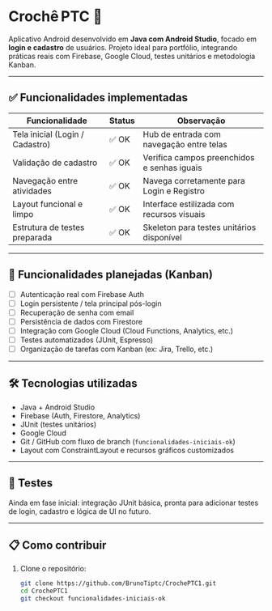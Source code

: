 # Crochê PTC 🧶

Aplicativo Android desenvolvido em **Java com Android Studio**, focado em **login e cadastro** de usuários. Projeto ideal para portfólio, integrando práticas reais com Firebase, Google Cloud, testes unitários e metodologia Kanban.

---

## ✅ Funcionalidades implementadas

| Funcionalidade                | Status     | Observação                                      |
|------------------------------|------------|-------------------------------------------------|
| Tela inicial (Login / Cadastro) | ✅ OK       | Hub de entrada com navegação entre telas        |
| Validação de cadastro        | ✅ OK       | Verifica campos preenchidos e senhas iguais     |
| Navegação entre atividades   | ✅ OK       | Navega corretamente para Login e Registro        |
| Layout funcional e limpo     | ✅ OK       | Interface estilizada com recursos visuais        |
| Estrutura de testes preparada| ✅ OK       | Skeleton para testes unitários disponível        |

---

## 🚀 Funcionalidades planejadas (Kanban)

- [ ] Autenticação real com Firebase Auth  
- [ ] Login persistente / tela principal pós-login  
- [ ] Recuperação de senha com email  
- [ ] Persistência de dados com Firestore  
- [ ] Integração com Google Cloud (Cloud Functions, Analytics, etc.)  
- [ ] Testes automatizados (JUnit, Espresso)  
- [ ] Organização de tarefas com Kanban (ex: Jira, Trello, etc.)

---

## 🛠 Tecnologias utilizadas

- Java + Android Studio  
- Firebase (Auth, Firestore, Analytics)  
- JUnit (testes unitários)  
- Google Cloud  
- Git / GitHub com fluxo de branch (`funcionalidades-iniciais-ok`)  
- Layout com ConstraintLayout e recursos gráficos customizados

---

## 🧪 Testes

Ainda em fase inicial: integração JUnit básica, pronta para adicionar testes de login, cadastro e lógica de UI no futuro.

---

## 📋 Como contribuir

1. Clone o repositório:  
   ```bash
   git clone https://github.com/BrunoTiptc/CrochePTC1.git
   cd CrochePTC1
   git checkout funcionalidades-iniciais-ok
